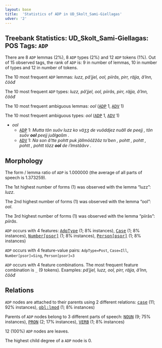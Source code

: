 ```yaml
---
layout: base
title:  'Statistics of ADP in UD_Skolt_Sami-Giellagas'
udver: '2'
---
```


## Treebank Statistics: UD_Skolt_Sami-Giellagas: POS Tags: `ADP`

There are 8 `ADP` lemmas (2%), 8 `ADP` types (2%) and 12 `ADP` tokens (1%).
Out of 15 observed tags, the rank of `ADP` is: 9 in number of lemmas, 10 in number of types and 12 in number of tokens.

The 10 most frequent `ADP` lemmas: <em>luzz, pâʹjjel, ool, piirâs, pirr, räjja, âʹlnn, čõõđ</em>

The 10 most frequent `ADP` types:  <em>luzz, pâʹjjel, ool, piirâs, pirr, räjja, âʹlnn, čõõđ</em>

The 10 most frequent ambiguous lemmas: <em>ool</em> (<tt><a href="sms_giellagas-pos-ADP.html">ADP</a></tt> 1, <tt><a href="sms_giellagas-pos-ADV.html">ADV</a></tt> 1)

The 10 most frequent ambiguous types:  <em>ool</em> (<tt><a href="sms_giellagas-pos-ADP.html">ADP</a></tt> 1, <tt><a href="sms_giellagas-pos-ADV.html">ADV</a></tt> 1)


* <em>ool</em>
  * <tt><a href="sms_giellagas-pos-ADP.html">ADP</a></tt> 1: <em>Mutta tõn suõv luzz ko väʒʒ de vuõddjez nuâll de peejj , tõn suõv <b>ool</b> peejj juâlǥašm .</em>
  * <tt><a href="sms_giellagas-pos-ADV.html">ADV</a></tt> 1: <em>Na son âʹtte pohtt puk jällmõõžžâz toʹben , pohtt , pohtt , pohtt , pohtt tõzz <b>ool</b> de iʹlmstââvv .</em>

## Morphology

The form / lemma ratio of `ADP` is 1.000000 (the average of all parts of speech is 1.373259).

The 1st highest number of forms (1) was observed with the lemma “luzz”: <em>luzz</em>.

The 2nd highest number of forms (1) was observed with the lemma “ool”: <em>ool</em>.

The 3rd highest number of forms (1) was observed with the lemma “piirâs”: <em>piirâs</em>.

`ADP` occurs with 4 features: <tt><a href="sms_giellagas-feat-AdpType.html">AdpType</a></tt> (1; 8% instances), <tt><a href="sms_giellagas-feat-Case.html">Case</a></tt> (1; 8% instances), <tt><a href="sms_giellagas-feat-Number-psor.html">Number[psor]</a></tt> (1; 8% instances), <tt><a href="sms_giellagas-feat-Person-psor.html">Person[psor]</a></tt> (1; 8% instances)

`ADP` occurs with 4 feature-value pairs: `AdpType=Post`, `Case=Ill`, `Number[psor]=Sing`, `Person[psor]=3`

`ADP` occurs with 4 feature combinations.
The most frequent feature combination is `_` (9 tokens).
Examples: <em>pâʹjjel, luzz, ool, pirr, räjja, âʹlnn, čõõđ</em>


## Relations

`ADP` nodes are attached to their parents using 2 different relations: <tt><a href="sms_giellagas-dep-case.html">case</a></tt> (11; 92% instances), <tt><a href="sms_giellagas-dep-obl-lmod.html">obl:lmod</a></tt> (1; 8% instances)

Parents of `ADP` nodes belong to 3 different parts of speech: <tt><a href="sms_giellagas-pos-NOUN.html">NOUN</a></tt> (9; 75% instances), <tt><a href="sms_giellagas-pos-PRON.html">PRON</a></tt> (2; 17% instances), <tt><a href="sms_giellagas-pos-VERB.html">VERB</a></tt> (1; 8% instances)

12 (100%) `ADP` nodes are leaves.

The highest child degree of a `ADP` node is 0.

